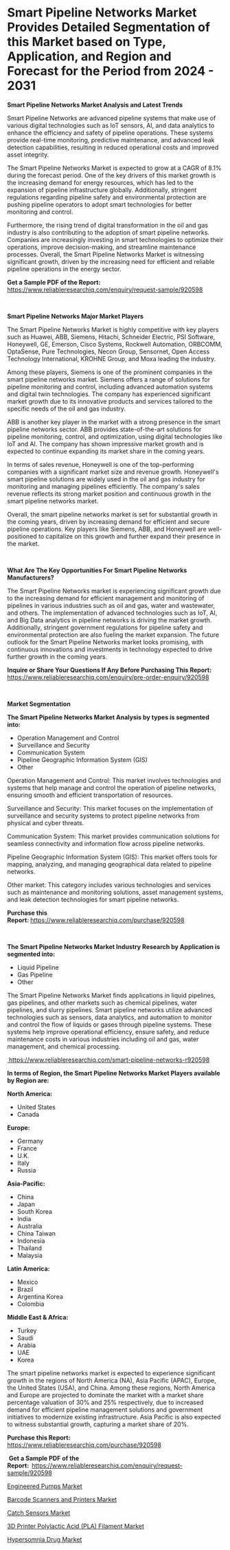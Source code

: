 <p><h1>Smart Pipeline Networks Market Provides Detailed Segmentation of this Market based on Type, Application, and Region and Forecast for the Period from 2024 - 2031</h1></p><p><strong>Smart Pipeline Networks Market Analysis and Latest Trends</strong></p>
<p><p>Smart Pipeline Networks are advanced pipeline systems that make use of various digital technologies such as IoT sensors, AI, and data analytics to enhance the efficiency and safety of pipeline operations. These systems provide real-time monitoring, predictive maintenance, and advanced leak detection capabilities, resulting in reduced operational costs and improved asset integrity.</p><p>The Smart Pipeline Networks Market is expected to grow at a CAGR of 8.1% during the forecast period. One of the key drivers of this market growth is the increasing demand for energy resources, which has led to the expansion of pipeline infrastructure globally. Additionally, stringent regulations regarding pipeline safety and environmental protection are pushing pipeline operators to adopt smart technologies for better monitoring and control.</p><p>Furthermore, the rising trend of digital transformation in the oil and gas industry is also contributing to the adoption of smart pipeline networks. Companies are increasingly investing in smart technologies to optimize their operations, improve decision-making, and streamline maintenance processes. Overall, the Smart Pipeline Networks Market is witnessing significant growth, driven by the increasing need for efficient and reliable pipeline operations in the energy sector.</p></p>
<p><strong>Get a Sample PDF of the Report:&nbsp;</strong> <a href="https://www.reliableresearchiq.com/enquiry/request-sample/920598">https://www.reliableresearchiq.com/enquiry/request-sample/920598</a></p>
<p>&nbsp;</p>
<p><strong>Smart Pipeline Networks Major Market Players</strong></p>
<p><p>The Smart Pipeline Networks Market is highly competitive with key players such as Huawei, ABB, Siemens, Hitachi, Schneider Electric, PSI Software, Honeywell, GE, Emerson, Cisco Systems, Rockwell Automation, ORBCOMM, OptaSense, Pure Technologies, Necon Group, Sensornet, Open Access Technology International, KROHNE Group, and Moxa leading the industry.</p><p>Among these players, Siemens is one of the prominent companies in the smart pipeline networks market. Siemens offers a range of solutions for pipeline monitoring and control, including advanced automation systems and digital twin technologies. The company has experienced significant market growth due to its innovative products and services tailored to the specific needs of the oil and gas industry.</p><p>ABB is another key player in the market with a strong presence in the smart pipeline networks sector. ABB provides state-of-the-art solutions for pipeline monitoring, control, and optimization, using digital technologies like IoT and AI. The company has shown impressive market growth and is expected to continue expanding its market share in the coming years.</p><p>In terms of sales revenue, Honeywell is one of the top-performing companies with a significant market size and revenue growth. Honeywell's smart pipeline solutions are widely used in the oil and gas industry for monitoring and managing pipelines efficiently. The company's sales revenue reflects its strong market position and continuous growth in the smart pipeline networks market.</p><p>Overall, the smart pipeline networks market is set for substantial growth in the coming years, driven by increasing demand for efficient and secure pipeline operations. Key players like Siemens, ABB, and Honeywell are well-positioned to capitalize on this growth and further expand their presence in the market.</p></p>
<p>&nbsp;</p>
<p><strong>What Are The Key Opportunities For Smart Pipeline Networks Manufacturers?</strong></p>
<p><p>The Smart Pipeline Networks market is experiencing significant growth due to the increasing demand for efficient management and monitoring of pipelines in various industries such as oil and gas, water and wastewater, and others. The implementation of advanced technologies such as IoT, AI, and Big Data analytics in pipeline networks is driving the market growth. Additionally, stringent government regulations for pipeline safety and environmental protection are also fueling the market expansion. The future outlook for the Smart Pipeline Networks market looks promising, with continuous innovations and investments in technology expected to drive further growth in the coming years.</p></p>
<p><strong>Inquire or Share Your Questions If Any Before Purchasing This Report:</strong> <a href="https://www.reliableresearchiq.com/enquiry/pre-order-enquiry/920598">https://www.reliableresearchiq.com/enquiry/pre-order-enquiry/920598</a></p>
<p>&nbsp;</p>
<p><strong>Market Segmentation</strong></p>
<p><strong>The Smart Pipeline Networks Market Analysis by types is segmented into:</strong></p>
<p><ul><li>Operation Management and Control</li><li>Surveillance and Security</li><li>Communication System</li><li>Pipeline Geographic Information System (GIS)</li><li>Other</li></ul></p>
<p><p>Operation Management and Control: This market involves technologies and systems that help manage and control the operation of pipeline networks, ensuring smooth and efficient transportation of resources.</p><p>Surveillance and Security: This market focuses on the implementation of surveillance and security systems to protect pipeline networks from physical and cyber threats.</p><p>Communication System: This market provides communication solutions for seamless connectivity and information flow across pipeline networks.</p><p>Pipeline Geographic Information System (GIS): This market offers tools for mapping, analyzing, and managing geographical data related to pipeline networks.</p><p>Other market: This category includes various technologies and services such as maintenance and monitoring solutions, asset management systems, and leak detection technologies for smart pipeline networks.</p></p>
<p><strong>Purchase this Report:&nbsp;</strong><a href="https://www.reliableresearchiq.com/purchase/920598">https://www.reliableresearchiq.com/purchase/920598</a></p>
<p>&nbsp;</p>
<p><strong>The Smart Pipeline Networks Market Industry Research by Application is segmented into:</strong></p>
<p><ul><li>Liquid Pipeline</li><li>Gas Pipeline</li><li>Other</li></ul></p>
<p><p>The Smart Pipeline Networks Market finds applications in liquid pipelines, gas pipelines, and other markets such as chemical pipelines, water pipelines, and slurry pipelines. Smart pipeline networks utilize advanced technologies such as sensors, data analytics, and automation to monitor and control the flow of liquids or gases through pipeline systems. These systems help improve operational efficiency, ensure safety, and reduce maintenance costs in various industries including oil and gas, water management, and chemical processing.</p></p>
<p><a href="https://www.reliableresearchiq.com/smart-pipeline-networks-r920598">&nbsp;https://www.reliableresearchiq.com/smart-pipeline-networks-r920598</a></p>
<p><strong>In terms of Region, the Smart Pipeline Networks Market Players available by Region are:</strong></p>
<p>
    <p> <strong> North America: </strong>
        <ul>
            <li>United States</li>
            <li>Canada</li>
        </ul>
        </p> 
    <p> <strong> Europe: </strong>
        <ul>
            <li>Germany</li>
            <li>France</li>
            <li>U.K.</li>
            <li>Italy</li>
            <li>Russia</li>
        </ul>
        </p> 
    <p> <strong> Asia-Pacific: </strong>
        <ul>
            <li>China</li>
            <li>Japan</li>
            <li>South Korea</li>
            <li>India</li>
            <li>Australia</li>
            <li>China Taiwan</li>
            <li>Indonesia</li>
            <li>Thailand</li>
            <li>Malaysia</li>
        </ul>
        </p> 
    <p> <strong> Latin America: </strong>
        <ul>
            <li>Mexico</li>
            <li>Brazil</li>
            <li>Argentina Korea</li>
            <li>Colombia</li>
        </ul>
        </p> 
    <p> <strong> Middle East & Africa: </strong>
        <ul>
            <li>Turkey</li>
            <li>Saudi</li>
            <li>Arabia</li>
            <li>UAE</li>
            <li>Korea</li>
        </ul>
    </p>
    </p>
<p><p>The smart pipeline networks market is expected to experience significant growth in the regions of North America (NA), Asia Pacific (APAC), Europe, the United States (USA), and China. Among these regions, North America and Europe are projected to dominate the market with a market share percentage valuation of 30% and 25% respectively, due to increased demand for efficient pipeline management solutions and government initiatives to modernize existing infrastructure. Asia Pacific is also expected to witness substantial growth, capturing a market share of 20%.</p></p>
<p><strong>Purchase this Report: </strong><a href="https://www.reliableresearchiq.com/purchase/920598">https://www.reliableresearchiq.com/purchase/920598</a></p>
<p>&nbsp;<strong>Get a Sample PDF of the Report:&nbsp;&nbsp;</strong><a href="https://www.reliableresearchiq.com/enquiry/request-sample/920598">https://www.reliableresearchiq.com/enquiry/request-sample/920598</a></p>
<p><strong></strong></p>
<p><p><a href="https://medium.com/@rontayewer0/engineered-pumps-market-global-market-insights-and-sales-trends-2024-to-2031-30c447286d6c">Engineered Pumps Market</a></p><p><a href="https://medium.com/@nathalelly87957/emerging-trends-in-barcode-scanners-and-printers-market-global-outlook-and-future-prospects-from-90fdbb5bcbd8">Barcode Scanners and Printers Market</a></p><p><a href="https://www.linkedin.com/pulse/global-catch-sensors-market-sector-types-applications-player-qbcbe?trackingId=5oR%2BpS2TQFSgyysSorYNug%3D%3D">Catch Sensors Market</a></p><p><a href="https://www.linkedin.com/pulse/global-3d-printer-polylactic-acid-pla-filament-market-p36vf?trackingId=6G7KqnnpQUiob3cPDYu9ww%3D%3D">3D Printer Polylactic Acid (PLA) Filament Market</a></p><p><a href="https://github.com/provorikovar/Market-Research-Report-List-5/blob/main/hypersomnia-drug-market.md">Hypersomnia Drug Market</a></p></p>